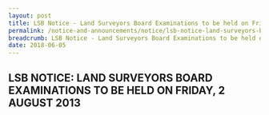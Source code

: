 ```yaml
---
layout: post
title: LSB Notice - Land Surveyors Board Examinations to be held on Friday, 2 August 2013
permalink: /notice-and-announcements/notice/lsb-notice-land-surveyors-board-examinations-to-be-held-on-frid/
breadcrumb: LSB Notice - Land Surveyors Board Examinations to be held on Friday, 2 August 2013
date: 2018-06-05
---
```


LSB NOTICE: LAND SURVEYORS BOARD EXAMINATIONS TO BE HELD ON FRIDAY, 2 AUGUST 2013
---

